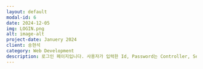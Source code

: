 ```yaml
---
layout: default
modal-id: 6
date: 2024-12-05
img: LOGIN.png
alt: image-alt
project-date: Januery 2024
client: 송현석
category: Web Development
description: 로그인 페이지입니다. 사용자가 입력한 Id, Password는 Controller, Service를 거쳐 DB에 저장된 모든 회원 데이터 중 일치하는 데이터를 return 합니다.
---
```

